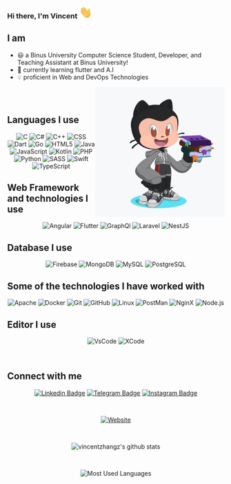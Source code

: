 ### Hi there, I'm Vincent <img src="https://raw.githubusercontent.com/ABSphreak/ABSphreak/master/gifs/Hi.gif" width="30px"></h2>

## I am

- 😃 a Binus University Computer Science Student, Developer, and Teaching Assistant at Binus University!
- 🌱 currently learning flutter and A.I
- 💡 proficient in Web and DevOps Technologies

<div align="right">
    <img src="./octocat.png" alt="octocat" height="300" align="right">
</div>

<br>
<br>

## Languages I use

<div align="center">

![C](https://img.shields.io/badge/-C-303030?style=flat&logo=c)
![C#](https://img.shields.io/badge/-C%23-303030?style=flat&logo=c%20sharp)
![C++](https://img.shields.io/badge/-C++-303030?style=flat&logo=c%2B%2B)
![CSS](https://img.shields.io/badge/-CSS3-303030?style=flat&logo=css3&logoColor=1572B6)
![Dart](https://img.shields.io/badge/-Dart-303030?style=flat&logo=dart)
![Go](https://img.shields.io/badge/-Go-303030?style=flat&logo=go&logoColor=00ADD8)
![HTML5](https://img.shields.io/badge/-HTML5-303030?style=flat&logo=html5)
![Java](https://img.shields.io/badge/-Java-303030?style=flat&logo=java)
![JavaScript](https://img.shields.io/badge/-JavaScript-303030?style=flat&logo=javascript)
![Kotlin](https://img.shields.io/badge/-Kotlin-303030?style=flat&logo=kotlin)
![PHP](https://img.shields.io/badge/-PHP-303030?style=flat&logo=php)
![Python](https://img.shields.io/badge/-Python-303030?style=flat&logo=python)
![SASS](https://img.shields.io/badge/-SASS-303030?style=flat&logo=sass)
![Swift](https://img.shields.io/badge/-Swift-303030?style=flat&logo=swift)
![TypeScript](https://img.shields.io/badge/-TypeScript-303030?style=flat&logo=typescript)

</div>

## Web Framework and technologies I use

<div align="center">

![Angular](https://img.shields.io/badge/-Angular-303030?style=flat&logo=angular&logoColor=DD0031)
![Flutter](https://img.shields.io/badge/-Flutter-303030?style=flat&logo=flutter)
![GraphQl](https://img.shields.io/badge/-GraphQL-303030?style=flat&logo=graphql)
![Laravel](https://img.shields.io/badge/-Laravel-303030?style=flat&logo=laravel&logoColor=FF2D20)
![NestJS](https://img.shields.io/badge/-NestJS-303030?style=flat&logo=nestjs&logoColor=E0234E)

</div>

## Database I use

<div align="center">

![Firebase](https://img.shields.io/badge/-Firebase-303030?style=flat&logo=firebase)
![MongoDB](https://img.shields.io/badge/-MongoDB-303030?style=flat&logo=mongodb)
![MySQL](https://img.shields.io/badge/-MySQL-303030?style=flat&logo=mysql&logoColor=FFFFFF)
![PostgreSQL](https://img.shields.io/badge/-PostgreSQL-303030?style=flat&logo=postgresql&logoColor=336791)

</div>

## Some of the technologies I have worked with

<div align="center">

![Apache](https://img.shields.io/badge/-Apache-303030?style=flat&logo=apache&logoColor=D22128)
![Docker](https://img.shields.io/badge/-Docker-303030?style=flat&logo=docker&logoColor=2496ED)
![Git](https://img.shields.io/badge/-Git-303030?style=flat&logo=git&logoColor=F05032)
![GitHub](https://img.shields.io/badge/-GitHub-303030?style=flat&logo=github&logoColor=ffffff)
![Linux](https://img.shields.io/badge/-Linux-303030?style=flat&logo=linux&logoColor=FCC624)
![PostMan](https://img.shields.io/badge/-PostMan-303030?style=flat&logo=postman&logoColor=FF6C37)
![NginX](https://img.shields.io/badge/-NginX-303030?style=flat&logo=nginx)
![Node.js](https://img.shields.io/badge/-Node.js-303030?style=flat&logo=node.js&logoColor=339933)

</div>

## Editor I use

<div align="center">

![VsCode](https://img.shields.io/badge/-VSCode-303030?style=flat&logo=visual-studio-code&logoColor=1575F9)
![XCode](https://img.shields.io/badge/-XCode-303030?style=flat&logo=XCode&logoColor=1575F9)

</div>

<br>

## Connect with me

<div align="center">

[![Linkedin Badge](https://img.shields.io/badge/-LinkedIn-0e76a8?style=flat-square&logo=Linkedin&logoColor=white)][linkedin]
[![Telegram Badge](https://img.shields.io/badge/-Facebook-0088cc?style=flat-square&logo=Facebook&logoColor=white)][facebook]
[![Instagram Badge](https://img.shields.io/badge/-Instagram-e4405f?style=flat-square&logo=Instagram&logoColor=white)][instagram]

<br>

[![Website](https://img.shields.io/website?label=vincentzhangz.com&style=for-the-badge&url=https%3A%2F%2Fvincentzhangz.com)][website]

<br>

![vincentzhangz's github stats](https://github-readme-stats.vercel.app/api?username=vincentzhangz&theme=graywhite&show_icons=true&include_all_commits=true&count_private=true)

<br>

![Most Used Languages](https://github-readme-stats.vercel.app/api/top-langs/?username=vincentzhangz&layout=compact)
<br>

</div>

[website]: https://vincentzhangz.com
[linkedin]: https://www.linkedin.com/in/vincentzhangz
[facebook]: https://www.facebook.com/vincentzhangzz
[instagram]: https://instagram.com/vincentzhangz

